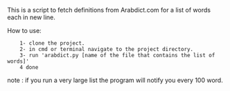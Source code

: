 This is a script to fetch definitions from Arabdict.com for a list of words each in new line.

How to use:
        
        1- clone the project.
        2- in cmd or terminal navigate to the project directory.
        3- run 'arabdict.py [name of the file that contains the list of words]'
        4 done
        
 note : if you run a very large list the program will notify you every 100 word.
